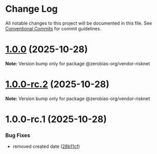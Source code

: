 # Change Log

All notable changes to this project will be documented in this file.
See [Conventional Commits](https://conventionalcommits.org) for commit guidelines.

# [1.0.0](https://github.com/zerobias-org/vendor/compare/@zerobias-org/vendor-risknet@1.0.0-rc.2...@zerobias-org/vendor-risknet@1.0.0) (2025-10-28)

**Note:** Version bump only for package @zerobias-org/vendor-risknet





# [1.0.0-rc.2](https://github.com/zerobias-org/vendor/compare/@zerobias-org/vendor-risknet@1.0.0-rc.1...@zerobias-org/vendor-risknet@1.0.0-rc.2) (2025-10-28)

**Note:** Version bump only for package @zerobias-org/vendor-risknet





# 1.0.0-rc.1 (2025-10-28)


### Bug Fixes

* removed created date ([28b11cf](https://github.com/zerobias-org/vendor/commit/28b11cf2563e9cdadd4b1dc83edd60d2fcd01df0))
